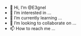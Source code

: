- 👋 Hi, I’m @E3gnel
- 👀 I’m interested in ...
- 🌱 I’m currently learning ...
- 💞️ I’m looking to collaborate on ...
- 📫 How to reach me ...

<!---
E3gnel/E3gnel is a ✨ special ✨ repository because its `README.md` (this file) appears on your GitHub profile.
You can click the Preview link to take a look at your changes.
--->
